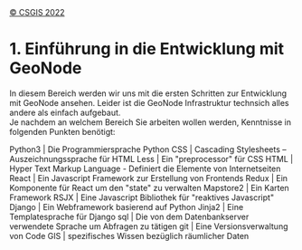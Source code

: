 <!-- the Menu -->
<link rel="stylesheet" media="all" href="../styles.css" />
<div id="logo"><a href="https://csgis.de">© CSGIS 2022</a></div>
<div id="menu"></div>
<div id="jumpMenu"></div>
<script src="../menu.js"></script>
<script src="../jumpmenu.js"></script>
<!-- the Menu -->




# 1. Einführung in die Entwicklung mit GeoNode

In diesem Bereich werden wir uns mit die ersten Schritten zur Entwicklung mit GeoNode ansehen.
Leider ist die GeoNode Infrastruktur technsich alles andere als einfach aufgebaut.  
Je nachdem an welchem Bereich Sie arbeiten wollen werden, Kenntnisse in folgenden Punkten benötigt:

Python3 | Die Programmiersprache Python
CSS | Cascading Stylesheets – Auszeichnungssprache für HTML
Less | Ein "preprocessor" für CSS
HTML | Hyper Text Markup Language - Definiert die Elemente von Internetseiten
React | Ein Javascript Framework zur Erstellung von Frontends
Redux | Ein Komponente für React um den "state" zu verwalten
Mapstore2 | Ein Karten Framework 
RSJX | Eine Javascript Bibliothek für "reaktives Javascript"
Django | Ein Webframework basierend auf Python
Jinja2 | Eine Templatesprache für Django
sql | Die von dem Datenbankserver verwendete Sprache um Abfragen zu tätigen
git | Eine Versionsverwaltung von Code
GIS | spezifisches Wissen bezüglich räumlicher Daten
  


